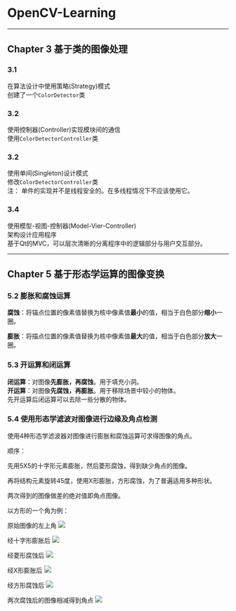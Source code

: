 # OpenCV-Learning
---
## Chapter 3 基于类的图像处理

### 3.1
在算法设计中使用策略(Strategy)模式  
创建了一个`ColorDetector`类

### 3.2
使用控制器(Controller)实现模块间的通信  
使用`ColorDetectorController`类

### 3.2
使用单间(Singleton)设计模式  
修改`ColorDetectorController`类  
注： 单件的实现并不是线程安全的。在多线程情况下不应该使用它。

### 3.4
使用模型-视图-控制器(Model-Vier-Controller)  
架构设计应用程序  
基于Qt的MVC，可以层次清晰的分离程序中的逻辑部分与用户交互部分。

---
## Chapter 5 基于形态学运算的图像变换

### 5.2 膨胀和腐蚀运算
**腐蚀**：将锚点位置的像素值替换为核中像素值**最小**的值，相当于白色部分**缩小**一圈。  

**膨胀**：将描点位置的像素值替换为核中像素值**最大**的值，相当于白色部分**放大**一圈。

### 5.3 开运算和闭运算
**闭运算**：对图像**先膨胀，再腐蚀**。用于填充小洞。  
**开运算**：对图像**先腐蚀，再膨胀**。用于移除场景中较小的物体。  
先开运算后闭运算可以去除一些分散的物体。

### 5.4 使用形态学滤波对图像进行边缘及角点检测

使用4种形态学滤波器对图像进行膨胀和腐蚀运算可求得图像的角点。

顺序：

先用5X5的十字形元素膨胀，然后菱形腐蚀，得到缺少角点的图像。

再将结构元素旋转45度，使用X形膨胀，方形腐蚀，为了普遍适用多种形状。

两次得到的图像做差的绝对值即角点图像。

以方形的一个角为例：

原始图像的左上角
![](img\I.png)

经十字形膨胀后
![](img\I1.png)

经菱形腐蚀后
![](img\I2.png)

经X形膨胀后
![](img\I3.png)

经方形腐蚀后
![](img\I4.png)

两次腐蚀后的图像相减得到角点
![](img\I4-I2.png)
